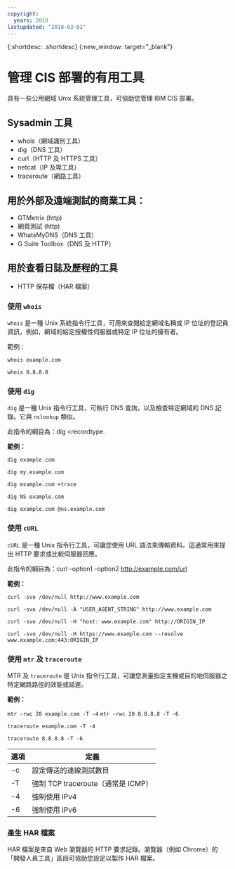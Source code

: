 ```yaml
---
copyright:
  years: 2018
lastupdated: "2018-03-01"
---
```


{:shortdesc: .shortdesc}
{:new_window: target="_blank"}

# 管理 CIS 部署的有用工具

具有一些公用網域 Unix 系統管理工具，可協助您管理 IBM CIS 部署。

## Sysadmin 工具

 * whois（網域識別工具）
 * dig（DNS 工具）
 * curl（HTTP 及 HTTPS 工具）
 * netcat（IP 及埠工具）
 * traceroute（網路工具）

## 用於外部及遠端測試的商業工具：

 * GTMetrix (http)
 * 網頁測試 (http)
 * WhatsMyDNS（DNS 工具）
 * G Suite Toolbox（DNS 及 HTTP）

## 用於查看日誌及歷程的工具

 * HTTP 保存檔（HAR 檔案）


### 使用 `whois`

`whois` 是一種 Unix 系統指令行工具，可用來查閱給定網域名稱或 IP 位址的登記員資訊，例如，網域的給定授權性伺服器或特定 IP 位址的擁有者。

範例：

`whois example.com`

`whois 8.8.8.8`

### 使用 `dig`

`dig` 是一種 Unix 指令行工具，可執行 DNS 查詢，以及檢查特定網域的 DNS 記錄。它與 `nslookup` 類似。

此指令的綱目為：dig <recordtype. <domainname> <options>

**範例：**

`dig example.com`

`dig my.example.com`

`dig example.com +trace`

`dig NS example.com`

`dig example.com @ns.example.com`

### 使用 `cURL`

`cURL` 是一種 Unix 指令行工具，可讓您使用 URL 語法來傳輸資料。這通常用來提出 HTTP 要求或比較伺服器回應。

此指令的綱目為：curl -option1 -option2 http://example.com/url

**範例：**

`curl -svo /dev/null http://www.example.com`

`curl -svo /dev/null -A "USER_AGENT_STRING" http://www.example.com`

`curl -svo /dev/null -H "host: www.example.com" http://ORIGIN_IP`

`curl -svo /dev/null -H https://www.example.com --resolve www.example.com:443:ORIGIN_IP`

### 使用 `mtr` 及 `traceroute`

MTR 及 `traceroute` 是 Unix 指令行工具，可讓您測量指定主機或目的地伺服器之特定網路路徑的效能或延遲。

**範例：**

`mtr -rwc 20 example.com -T -4`
`mtr -rwc 20 8.8.8.8 -T -6`

`traceroute example.com -T -4`

`traceroute 8.8.8.8 -T -6`

| 選項   | 定義       |
|---------|-----------|
| -c | 設定傳送的連線測試數目|
| -T | 強制 TCP traceroute（通常是 ICMP）|
| -4 | 強制使用 IPv4|
| -6 | 強制使用 IPv6|

### 產生 HAR 檔案

HAR 檔案是來自 Web 瀏覽器的 HTTP 要求記錄。瀏覽器（例如 Chrome）的「開發人員工具」區段可協助您設定以製作 HAR 檔案。
